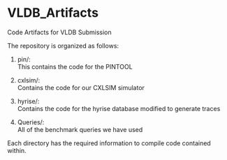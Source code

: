 # VLDB_Artifacts
Code Artifacts for VLDB Submission

The repository is organized as follows:
1. pin/:  
This contains the code for the PINTOOL

2. cxlsim/:  
Contains the code for our CXLSIM simulator

3. hyrise/:  
Contains the code for the hyrise database modified to generate traces

4. Queries/:  
All of the benchmark queries we have used

Each directory has the required information to compile code contained within.